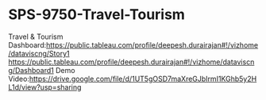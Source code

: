 # SPS-9750-Travel-Tourism
Travel &amp; Tourism
Dashboard:https://public.tableau.com/profile/deepesh.durairajan#!/vizhome/dataviscng/Story1
https://public.tableau.com/profile/deepesh.durairajan#!/vizhome/dataviscng/Dashboard1
Demo Video:https://drive.google.com/file/d/1UT5gOSD7maXreGJbIrmI1KGhb5y2HL1d/view?usp=sharing
